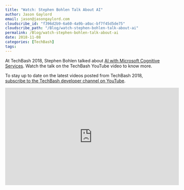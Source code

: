 ```yaml
---
title: "Watch: Stephen Bohlen Talk About AI"
author: Jason Gaylord
email: jason@jasongaylord.com
cloudscribe_id: "f396d2b9-6a60-4a9b-a0ac-bf7f45d5de75"
cloudscribe_path: "/Blog/watch-stephen-bohlen-talk-about-ai"
permalink: /Blog/watch-stephen-bohlen-talk-about-ai
date: 2018-11-08
categories: [TechBash]
tags: 
---
```


At TechBash 2018, Stephen Bohlen talked about [AI with Microsoft Cognitive Services](https://jasong.us/2zxhs6J). Watch the talk on the TechBash YouTube video to know more.

To stay up to date on the latest videos posted from TechBash 2018, [subscribe to the TechBash developer channel on YouTube](https://jasong.us/tbyt).


 <iframe width="560" height="315" src="https://www.youtube.com/embed/G4XVT3LRxTg" frameborder="0" allowfullscreen="" allow="accelerometer; autoplay; encrypted-media; gyroscope; picture-in-picture"></iframe>
